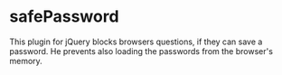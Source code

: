 # safePassword
This plugin for jQuery blocks browsers questions, if they can save a password. He prevents also loading the passwords from the browser's memory.
